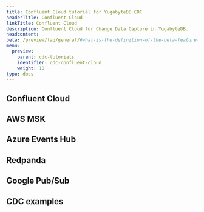 ```yaml
---
title: Confluent Cloud tutorial for YugabyteDB CDC
headerTitle: Confluent Cloud
linkTitle: Confluent Cloud
description: Confluent Cloud for Change Data Capture in YugabyteDB.
headcontent: 
beta: /preview/faq/general/#what-is-the-definition-of-the-beta-feature-tag
menu:
  preview:
    parent: cdc-tutorials
    identifier: cdc-confluent-cloud
    weight: 10
type: docs
---
```


## Confluent Cloud

## AWS MSK

## Azure Events Hub

## Redpanda

## Google Pub/Sub

## CDC examples
